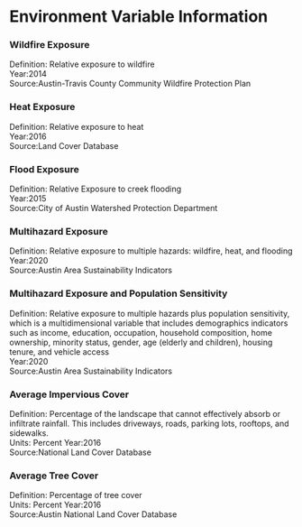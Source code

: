 # Environment Variable Information

### **Wildfire Exposure** 

Definition: Relative exposure to wildfire <br>
Year:2014 <br>
Source:Austin-Travis County Community Wildfire Protection Plan <br>

### **Heat Exposure** 

Definition: Relative exposure to heat <br>
Year:2016 <br>
Source:Land Cover Database <br>

### **Flood Exposure** 

Definition: Relative Exposure to creek flooding <br>
Year:2015 <br>
Source:City of Austin Watershed Protection Department <br>

### **Multihazard Exposure** 

Definition: Relative exposure to multiple hazards: wildfire, heat, and flooding <br>
Year:2020 <br>
Source:Austin Area Sustainability Indicators <br>

### **Multihazard Exposure and Population Sensitivity** 

Definition: Relative exposure to multiple hazards plus population sensitivity, which is a multidimensional
variable that includes demographics indicators such as income, education, occupation, household composition, home ownership,
minority status, gender, age (elderly and children), housing tenure, and vehicle access <br>
Year:2020 <br>
Source:Austin Area Sustainability Indicators <br>

### **Average Impervious Cover** 

Definition: Percentage of the landscape that cannot effectively absorb or infiltrate rainfall. This includes driveways, roads, parking lots, rooftops, and sidewalks. <br>
Units: Percent
Year:2016 <br>
Source:National Land Cover Database <br>

### **Average Tree Cover** 

Definition: Percentage of tree cover <br>
Units: Percent 
Year:2016 <br>
Source:Austin National Land Cover Database <br>

